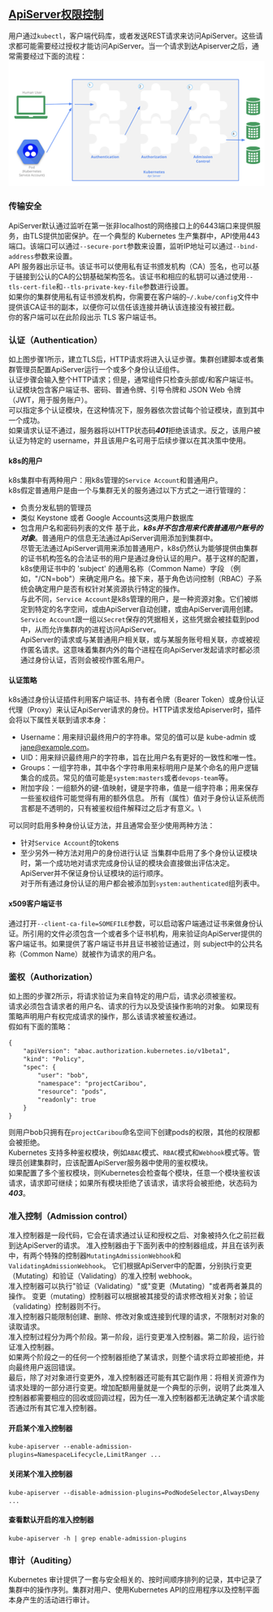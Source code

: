 ## [ApiServer权限控制](https://kubernetes.io/docs/concepts/security/controlling-access)
用户通过```kubectl```，客户端代码库，或者发送REST请求来访问ApiServer。这些请求都可能需要经过授权才能访问ApiServer。当一个请求到达Apiserver之后，通常需要经过下面的流程：
![alt text](../pictures/apiserver-access-control-overview.png)
### 传输安全
ApiServer默认通过监听在第一张非localhost的网络接口上的6443端口来提供服务，由TLS提供加密保护。在一个典型的 Kubernetes 生产集群中，API使用443端口。该端口可以通过```--secure-port```参数来设置，监听IP地址可以通过```--bind-address```参数来设置。\
API 服务器出示证书。该证书可以使用私有证书颁发机构（CA）签名，也可以基于链接到公认的CA的公钥基础架构签名。该证书和相应的私钥可以通过使用```--tls-cert-file```和```--tls-private-key-file```参数进行设置。\
如果你的集群使用私有证书颁发机构，你需要在客户端的```~/.kube/config```文件中提供该CA证书的副本，以便你可以信任该连接并确认该连接没有被拦截。\
你的客户端可以在此阶段出示 TLS 客户端证书。

### 认证（Authentication）
如上图步骤1所示，建立TLS后，HTTP请求将进入认证步骤。集群创建脚本或者集群管理员配置ApiServer运行一个或多个身份认证组件。\
认证步骤会输入整个HTTP请求；但是，通常组件只检查头部或/和客户端证书。\
认证模块包含客户端证书、密码、普通令牌、引导令牌和 JSON Web 令牌（JWT，用于服务账户）。\
可以指定多个认证模块，在这种情况下，服务器依次尝试每个验证模块，直到其中一个成功。\
如果请求认证不通过，服务器将以HTTP状态码***401***拒绝该请求。反之，该用户被认证为特定的 username，并且该用户名可用于后续步骤以在其决策中使用。 

#### k8s的用户
k8s集群中有两种用户：用k8s管理的```Service Account```和普通用户。\
k8s假定普通用户是由一个与集群无关的服务通过以下方式之一进行管理的：
- 负责分发私钥的管理员
- 类似 Keystone 或者 Google Accounts这类用户数据库
- 包含用户名和密码列表的文件
基于此，***k8s并不包含用来代表普通用户账号的对象***。普通用户的信息无法通过ApiServer调用添加到集群中。\
尽管无法通过ApiServer调用来添加普通用户，k8s仍然认为能够提供由集群的证书机构签名的合法证书的用户是通过身份认证的用户。基于这样的配置，k8s使用证书中的 'subject' 的通用名称（Common Name）字段 （例如，"/CN=bob"）来确定用户名。接下来，基于角色访问控制（RBAC）子系统会确定用户是否有权针对某资源执行特定的操作。\
与此不同，```Service Account```是k8s管理的用户，是一种资源对象。它们被绑定到特定的名字空间，或由ApiServer自动创建，或由ApiServer调用创建。```Service Account```跟一组以```Secret```保存的凭据相关，这些凭据会被挂载到pod中，从而允许集群内的进程访问ApiServer。\
ApiServer的请求或与某普通用户相关联，或与某服务账号相关联，亦或被视作匿名请求。这意味着集群内外的每个进程在向ApiServer发起请求时都必须通过身份认证，否则会被视作匿名用户。

#### 认证策略
k8s通过身份认证插件利用客户端证书、持有者令牌（Bearer Token）或身份认证代理（Proxy）来认证ApiServer请求的身份。HTTP请求发给Apiserver时，插件会将以下属性关联到请求本身：

- Username：用来辩识最终用户的字符串。常见的值可以是 kube-admin 或 jane@example.com。
- UID：用来辩识最终用户的字符串，旨在比用户名有更好的一致性和唯一性。
- Groups：一组字符串，其中各个字符串用来标明用户是某个命名的用户逻辑集合的成员。常见的值可能是```system:masters```或者```devops-team```等。
- 附加字段：一组额外的键-值映射，键是字符串，值是一组字符串；用来保存一些鉴权组件可能觉得有用的额外信息。
所有（属性）值对于身份认证系统而言都是不透明的，只有被鉴权组件解释过之后才有意义。\

可以同时启用多种身份认证方法，并且通常会至少使用两种方法：
- 针对```Service Account```的tokens
- 至少另外一种方法对用户的身份进行认证
当集群中启用了多个身份认证模块时，第一个成功地对请求完成身份认证的模块会直接做出评估决定。 ApiServer并不保证身份认证模块的运行顺序。\
对于所有通过身份认证的用户都会被添加到```system:authenticated```组列表中。
#### x509客户端证书
通过打开```--client-ca-file=SOMEFILE```参数，可以启动客户端通过证书来做身份认证。所引用的文件必须包含一个或者多个证书机构，用来验证向ApiServer提供的客户端证书。如果提供了客户端证书并且证书被验证通过，则 subject中的公共名称（Common Name）就被作为请求的用户名。
### 鉴权（Authorization）
如上图的步骤2所示，将请求验证为来自特定的用户后，请求必须被鉴权。\
请求必须包含请求者的用户名、请求的行为以及受该操作影响的对象。 如果现有策略声明用户有权完成请求的操作，那么该请求被鉴权通过。\
假如有下面的策略：
```json5
{
    "apiVersion": "abac.authorization.kubernetes.io/v1beta1",
    "kind": "Policy",
    "spec": {
        "user": "bob",
        "namespace": "projectCaribou",
        "resource": "pods",
        "readonly": true
    }
}
```
则用户bob只拥有在```projectCaribou```命名空间下创建pods的权限，其他的权限都会被拒绝。\
Kubernetes 支持多种鉴权模块，例如```ABAC```模式、```RBAC```模式和```Webhook```模式等。管理员创建集群时，应该配置ApiServer服务器中使用的鉴权模块。\
如果配置了多个鉴权模块，则Kubernetes会检查每个模块，任意一个模块鉴权该请求，请求即可继续；如果所有模块拒绝了该请求，请求将会被拒绝，状态码为***403***。

### 准入控制（Admission control）
准入控制器是一段代码，它会在请求通过认证和授权之后、对象被持久化之前拦截到达ApiServer的请求。
准入控制器由于下面列表中的控制器组成，并且在该列表中，有两个特殊的控制器```MutatingAdmissionWebhook```和```ValidatingAdmissionWebhook```。 
它们根据ApiServer中的配置，分别执行变更（Mutating）和验证（Validating）的准入控制 webhook。\
准入控制器可以执行"验证（Validating）"或"变更（Mutating）"或者两者兼具的操作。 
变更（mutating）控制器可以根据被其接受的请求修改相关对象；验证（validating）控制器则不行。\
准入控制器只能限制创建、删除、修改对象或连接到代理的请求，不限制对对象的读取请求。\
准入控制过程分为两个阶段。第一阶段，运行变更准入控制器。第二阶段，运行验证准入控制器。\
如果两个阶段之一的任何一个控制器拒绝了某请求，则整个请求将立即被拒绝，并向最终用户返回错误。\
最后，除了对对象进行变更外，准入控制器还可能有其它副作用：将相关资源作为请求处理的一部分进行变更。增加配额用量就是一个典型的示例，说明了此类准入控制器都需要相应的回收或回调过程，因为任一准入控制器都无法确定某个请求能否通过所有其它准入控制器。

#### 开启某个准入控制器
```shell script
kube-apiserver --enable-admission-plugins=NamespaceLifecycle,LimitRanger ...
```

#### 关闭某个准入控制器
```shell script
kube-apiserver --disable-admission-plugins=PodNodeSelector,AlwaysDeny ...
```
#### 查看默认开启的准入控制器
```shell script
kube-apiserver -h | grep enable-admission-plugins
```





### 审计（Auditing）
Kubernetes 审计提供了一套与安全相关的、按时间顺序排列的记录，其中记录了集群中的操作序列。集群对用户、使用Kubernetes API的应用程序以及控制平面本身产生的活动进行审计。